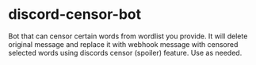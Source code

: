 # discord-censor-bot
Bot that can censor certain words from wordlist you provide. It will delete original message and replace it with webhook message with censored selected words using discords censor (spoiler) feature. Use as needed.
